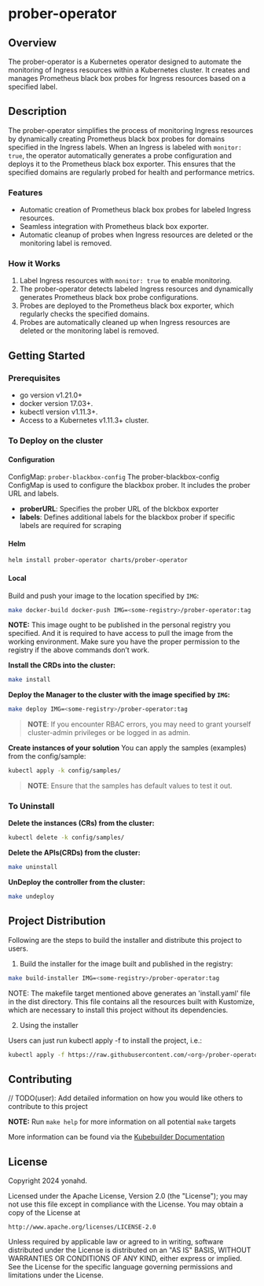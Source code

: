 # prober-operator
## Overview
The prober-operator is a Kubernetes operator designed to automate the monitoring of Ingress resources within a Kubernetes cluster. It creates and manages Prometheus black box probes for Ingress resources based on a specified label.

## Description
The prober-operator simplifies the process of monitoring Ingress resources by dynamically creating Prometheus black box probes for domains specified in the Ingress labels. When an Ingress is labeled with `monitor: true`, the operator automatically generates a probe configuration and deploys it to the Prometheus black box exporter. This ensures that the specified domains are regularly probed for health and performance metrics.

### Features
- Automatic creation of Prometheus black box probes for labeled Ingress resources.
- Seamless integration with Prometheus black box exporter.
- Automatic cleanup of probes when Ingress resources are deleted or the monitoring label is removed.

### How it Works
1. Label Ingress resources with `monitor: true` to enable monitoring.
2. The prober-operator detects labeled Ingress resources and dynamically generates Prometheus black box probe configurations.
3. Probes are deployed to the Prometheus black box exporter, which regularly checks the specified domains.
4. Probes are automatically cleaned up when Ingress resources are deleted or the monitoring label is removed.

## Getting Started

### Prerequisites
- go version v1.21.0+
- docker version 17.03+.
- kubectl version v1.11.3+.
- Access to a Kubernetes v1.11.3+ cluster.

### To Deploy on the cluster

#### Configuration
ConfigMap: `prober-blackbox-config`
The prober-blackbox-config ConfigMap is used to configure the blackbox prober. It includes the prober URL and labels.

- **proberURL**: Specifies the prober URL of the blckbox exporter
- **labels**: Defines additional labels for the blackbox prober if specific labels are required for scraping


#### Helm
```sh
helm install prober-operator charts/prober-operator
```

#### Local
Build and push your image to the location specified by `IMG`:

```sh
make docker-build docker-push IMG=<some-registry>/prober-operator:tag
```

**NOTE:** This image ought to be published in the personal registry you specified. 
And it is required to have access to pull the image from the working environment. 
Make sure you have the proper permission to the registry if the above commands don’t work.

**Install the CRDs into the cluster:**

```sh
make install
```

**Deploy the Manager to the cluster with the image specified by `IMG`:**

```sh
make deploy IMG=<some-registry>/prober-operator:tag
```

> **NOTE**: If you encounter RBAC errors, you may need to grant yourself cluster-admin 
privileges or be logged in as admin.

**Create instances of your solution**
You can apply the samples (examples) from the config/sample:

```sh
kubectl apply -k config/samples/
```

>**NOTE**: Ensure that the samples has default values to test it out.

### To Uninstall
**Delete the instances (CRs) from the cluster:**

```sh
kubectl delete -k config/samples/
```

**Delete the APIs(CRDs) from the cluster:**

```sh
make uninstall
```

**UnDeploy the controller from the cluster:**

```sh
make undeploy
```

## Project Distribution

Following are the steps to build the installer and distribute this project to users.

1. Build the installer for the image built and published in the registry:

```sh
make build-installer IMG=<some-registry>/prober-operator:tag
```

NOTE: The makefile target mentioned above generates an 'install.yaml'
file in the dist directory. This file contains all the resources built
with Kustomize, which are necessary to install this project without
its dependencies.

2. Using the installer

Users can just run kubectl apply -f <URL for YAML BUNDLE> to install the project, i.e.:

```sh
kubectl apply -f https://raw.githubusercontent.com/<org>/prober-operator/<tag or branch>/dist/install.yaml
```

## Contributing
// TODO(user): Add detailed information on how you would like others to contribute to this project

**NOTE:** Run `make help` for more information on all potential `make` targets

More information can be found via the [Kubebuilder Documentation](https://book.kubebuilder.io/introduction.html)

## License

Copyright 2024 yonahd.

Licensed under the Apache License, Version 2.0 (the "License");
you may not use this file except in compliance with the License.
You may obtain a copy of the License at

    http://www.apache.org/licenses/LICENSE-2.0

Unless required by applicable law or agreed to in writing, software
distributed under the License is distributed on an "AS IS" BASIS,
WITHOUT WARRANTIES OR CONDITIONS OF ANY KIND, either express or implied.
See the License for the specific language governing permissions and
limitations under the License.

